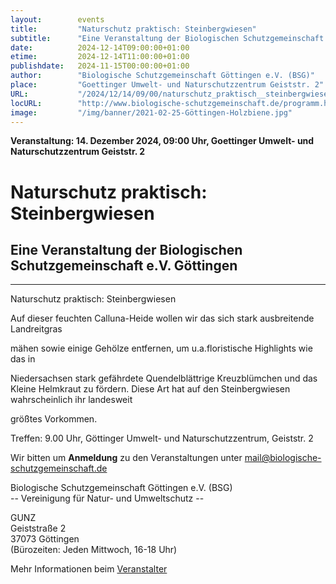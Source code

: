 ```yaml
---
layout:        events
title:         "Naturschutz praktisch: Steinbergwiesen"
subtitle:      "Eine Veranstaltung der Biologischen Schutzgemeinschaft e.V. Göttingen"
date:          2024-12-14T09:00:00+01:00
etime:         2024-12-14T11:00:00+01:00
publishdate:   2024-11-15T00:00:00+01:00
author:        "Biologische Schutzgemeinschaft Göttingen e.V. (BSG)"
place:         "Goettinger Umwelt- und Naturschutzzentrum Geiststr. 2"
URL:           "/2024/12/14/09/00/naturschutz_praktisch__steinbergwiesen"
locURL:        "http://www.biologische-schutzgemeinschaft.de/programm.html"
image:         "/img/banner/2021-02-25-Göttingen-Holzbiene.jpg"
---
```


**Veranstaltung: 14. Dezember 2024, 09:00 Uhr, Goettinger Umwelt- und Naturschutzzentrum Geiststr. 2**

Naturschutz praktisch: Steinbergwiesen
===========

Eine Veranstaltung der Biologischen Schutzgemeinschaft e.V. Göttingen
-----------

-------------

Naturschutz praktisch: Steinbergwiesen

Auf dieser feuchten Calluna-Heide wollen wir das sich stark ausbreitende Landreitgras

mähen sowie einige Gehölze entfernen, um u.a.floristische Highlights wie das in

Niedersachsen stark gefährdete Quendelblättrige Kreuzblümchen und das Kleine Helmkraut zu fördern. Diese Art hat auf den Steinbergwiesen wahrscheinlich ihr landesweit

größtes Vorkommen.

Treffen: 9.00 Uhr, Göttinger Umwelt- und Naturschutzzentrum, Geiststr. 2


Wir bitten um **Anmeldung** zu den Veranstaltungen unter mail@biologische-schutzgemeinschaft.de

Biologische Schutzgemeinschaft Göttingen e.V. (BSG)  
-- Vereinigung für Natur- und Umweltschutz --  

GUNZ  
Geiststraße 2  
37073 Göttingen  
(Bürozeiten: Jeden Mittwoch, 16-18 Uhr)


Mehr Informationen beim [Veranstalter](http://www.biologische-schutzgemeinschaft.de/programm.html)
